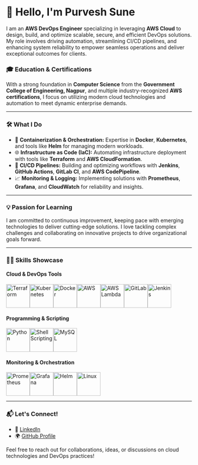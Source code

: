 # 👋 Hello, I'm Purvesh Sune

I am an **AWS DevOps Engineer** specializing in leveraging **AWS Cloud** to design, build, and optimize scalable, secure, and efficient DevOps solutions. My role involves driving automation, streamlining CI/CD pipelines, and enhancing system reliability to empower seamless operations and deliver exceptional outcomes for clients.

### 🎓 Education & Certifications
With a strong foundation in **Computer Science** from the **Government College of Engineering, Nagpur**, and multiple industry-recognized **AWS certifications**, I focus on utilizing modern cloud technologies and automation to meet dynamic enterprise demands.

---

### 🛠️ What I Do
- 🐳 **Containerization & Orchestration:** Expertise in **Docker**, **Kubernetes**, and tools like **Helm** for managing modern workloads.
- 🌐 **Infrastructure as Code (IaC):** Automating infrastructure deployment with tools like **Terraform** and **AWS CloudFormation**.
- 🔄 **CI/CD Pipelines:** Building and optimizing workflows with **Jenkins**, **GitHub Actions**, **GitLab CI**, and **AWS CodePipeline**.
- 📈 **Monitoring & Logging:** Implementing solutions with **Prometheus**, **Grafana**, and **CloudWatch** for reliability and insights.

---

### 💡 Passion for Learning
I am committed to continuous improvement, keeping pace with emerging technologies to deliver cutting-edge solutions. I love tackling complex challenges and collaborating on innovative projects to drive organizational goals forward.

---

### 🧑‍💻 Skills Showcase

#### Cloud & DevOps Tools
<img src="https://media.giphy.com/media/Xf6I6N4pVWXW71GV9m/giphy.gif" alt="Terraform" width="64" height="64"><img src="https://media.giphy.com/media/KzJkzjggfGN5Py6nkT/giphy.gif" alt="Kubernetes" width="64" height="64"><img src="https://media.giphy.com/media/ZVik7pBtu9dNS/giphy.gif" alt="Docker" width="64" height="64"><img src="https://media.giphy.com/media/xTiTnyGTer2CcJyzks/giphy.gif" alt="AWS" width="64" height="64"><img src="https://media.giphy.com/media/qj1YpAQs2wfUdLiBM2/giphy.gif" alt="AWS Lambda" width="64" height="64"><img src="https://media.giphy.com/media/RMwO7fKytw2EjtJyYM/giphy.gif" alt="GitLab" width="64" height="64"><img src="https://media.giphy.com/media/gLNwfgjRVkCfC/giphy.gif" alt="Jenkins" width="64" height="64">

#### Programming & Scripting
<img src="https://media.giphy.com/media/coxQHKASG60HrHtvkt/giphy.gif" alt="Python" width="64" height="64"><img src="https://media.giphy.com/media/qgQUggAC3Pfv687qPC/giphy.gif" alt="Shell Scripting" width="64" height="64"><img src="https://media.giphy.com/media/LNYVNH13qP8VXyIeqT/giphy.gif" alt="MySQL" width="64" height="64">

#### Monitoring & Orchestration
<img src="https://media.giphy.com/media/qgQUggAC3Pfv687qPC/giphy.gif" alt="Prometheus" width="64" height="64"><img src="https://media.giphy.com/media/qgQUggAC3Pfv687qPC/giphy.gif" alt="Grafana" width="64" height="64"><img src="https://media.giphy.com/media/LTzwzRAu5Bhy4dcCmf/giphy.gif" alt="Helm" width="64" height="64"><img src="https://media.giphy.com/media/UrsUNVfOqdXoO/giphy.gif" alt="Linux" width="64" height="64">

---

### 📬 Let's Connect!
- 💼 [LinkedIn](https://www.linkedin.com/in/purveshsune)
- 🌍 [GitHub Profile](https://github.com/purveshsune)

Feel free to reach out for collaborations, ideas, or discussions on cloud technologies and DevOps practices!
